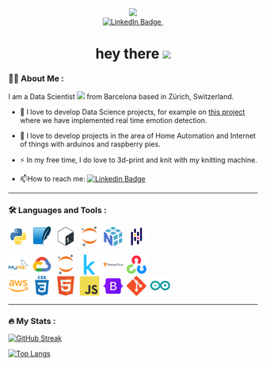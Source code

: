 <div id="header" align="center">
  <img src="https://media1.giphy.com/media/QuDgW7dXQfCZiWVXD4/giphy.gif" width="35%"/>
</div>

<div id="badges" align="center">
  <a href="https://www.linkedin.com/in/albagutierrezpedemonte">
    <img src="https://img.shields.io/badge/LinkedIn-blue?logo=linkedin&logoColor=white&style=for-the-badge" alt="LinkedIn Badge" height="22"/>
  </a>
  <img src="https://komarev.com/ghpvc/?username=albaguti&style=flat-square&color=blue" alt="" height="22"/>
</div>
<h1 align="center">
  hey there
  <img src="https://media.giphy.com/media/hvRJCLFzcasrR4ia7z/giphy.gif" width="30px"/>
</h1>

### :woman_technologist: About Me :

I am a Data Scientist <img src="https://media.giphy.com/media/WUlplcMpOCEmTGBtBW/giphy.gif" width="30"> from Barcelona based in Zürich, Switzerland.

- :telescope: I love to develop Data Science projects, for example on <a href="https://github.com/louisarts/AIdentify_repo"> this project </a> where we have implemented real time emotion detection.

- :seedling: I love to develop projects in the area of Home Automation and Internet of things with arduinos and raspberry pies. 

- :zap: In my free time, I do love to 3d-print and knit with my knitting machine.

- :mailbox:How to reach me: [![Linkedin Badge](https://img.shields.io/badge/LinkedIn-blue?style=flat&logo=Linkedin&logoColor=white)](https://www.linkedin.com/in/albagutierrezpedemonte/)

---


### :hammer_and_wrench: Languages and Tools :

<div>
  <img src="https://github.com/devicons/devicon/blob/master/icons/python/python-original.svg" title="Python" alt="Python" width="40" height="40"/>&nbsp;
  <img src="https://github.com/devicons/devicon/blob/master/icons/sqlite/sqlite-original.svg" title="SQLite" alt="SQLite" width="40" height="40"/>&nbsp;
  <img src="https://github.com/devicons/devicon/blob/master/icons/bash/bash-original.svg" title="Bash" alt="Bash" width="40" height="40"/>&nbsp;
  <img src="https://github.com/devicons/devicon/blob/master/icons/jupyter/jupyter-original.svg" title="Jupyter" alt="Jupyter" width="40" height="40"/>&nbsp;
  <img src="https://github.com/devicons/devicon/blob/master/icons/numpy/numpy-original.svg" title="numpy" alt="numpy" width="40" height="40"/>&nbsp;
  <img src="https://github.com/devicons/devicon/blob/master/icons/pandas/pandas-original.svg" title="pandas" alt="pandas" width="40" height="40"/>&nbsp;
  
  <img src="https://github.com/devicons/devicon/blob/master/icons/mysql/mysql-original-wordmark.svg" title="MySQL"  alt="MySQL" width="40" height="40"/>&nbsp;
  <img src="https://github.com/devicons/devicon/blob/master/icons/googlecloud/googlecloud-original.svg"  title="Googlecloud" alt="Googlecloud" width="40" height="40"/>&nbsp;
    <img src="https://github.com/devicons/devicon/blob/master/icons/jupyter/jupyter-original.svg"  title="Jupyter" alt="Jupyter" width="40" height="40"/>&nbsp;
  <img src="https://github.com/devicons/devicon/blob/master/icons/kaggle/kaggle-original.svg" title="Kaggle" alt="Kaggle " width="40" height="40"/>&nbsp;
      <img src="https://github.com/devicons/devicon/blob/master/icons/tensorflow/tensorflow-original-wordmark.svg" title="Tensorflow" alt="Tensorflow" width="40" height="40"/>&nbsp;
    <img src="https://github.com/devicons/devicon/blob/master/icons/opencv/opencv-original.svg" title="Opencv" alt="Opencv" width="40" height="40"/>&nbsp;
  <br/>
      <img src="https://github.com/devicons/devicon/blob/master/icons/amazonwebservices/amazonwebservices-plain-wordmark.svg" title="AWS" alt="AWS" width="40" height="40"/>&nbsp;
  <img src="https://github.com/devicons/devicon/blob/master/icons/css3/css3-plain-wordmark.svg"  title="CSS3" alt="CSS" width="40" height="40"/>&nbsp;
  <img src="https://github.com/devicons/devicon/blob/master/icons/html5/html5-original.svg" title="HTML5" alt="HTML" width="40" height="40"/>&nbsp;
  <img src="https://github.com/devicons/devicon/blob/master/icons/javascript/javascript-original.svg" title="JavaScript" alt="JavaScript" width="40" height="40"/>&nbsp;
  <img src="https://github.com/devicons/devicon/blob/master/icons/bootstrap/bootstrap-original.svg" title="Bootstrap" alt="Bootstrap" width="40" height="40"/>&nbsp;
  <img src="https://github.com/devicons/devicon/blob/master/icons/git/git-original.svg" title="Git" alt="Git" width="40" height="40"/>&nbsp;
  <img src="https://github.com/devicons/devicon/blob/master/icons/arduino/arduino-original.svg" title="Arduino" alt="Arduino" width="40" height="40"/>&nbsp;

</div>

---

### :fire: My Stats :

[![GitHub Streak](http://github-readme-streak-stats.herokuapp.com?user=albaguti&theme=dark&background=000000)](https://git.io/streak-stats)

[![Top Langs](https://github-readme-stats.vercel.app/api/top-langs/?username=albaguti)](https://github.com/anuraghazra/github-readme-stats)
